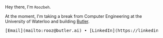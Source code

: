 Hey there, I'm `Roozbeh`.

At the moment, I'm taking a break from Computer Engineering at the University of Waterloo and building [Butler](https://butler.ai).

<pre>
[Email](mailto:rooz@butler.ai) • [LinkedIn](https://linkedin.com/in/roozbehali) • [Instagram](https://instagram.com/roozbehsali) • [X](https://x.com/roozbehsali)
</pre>
